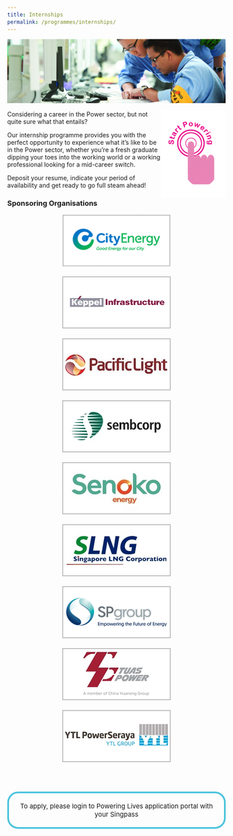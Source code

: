```yaml
---
title: Internships
permalink: /programmes/internships/
---
```

![Internships](/images/programmes/internships/INTERNSHIPS_internship_details_splash.jpg)

<div style="float: right;">
    <a href="#NearHyperLinkLoginSingPass">
        <img alt="Start Powering" src="/images/common/start_powering.png" style="width: 150px; height: 200px;"/>
    </a>
</div>

Considering a career in the Power sector, but not quite sure what that entails?

Our internship programme provides you with the perfect opportunity to experience what it’s like to be in the Power sector, whether you’re a fresh graduate dipping your toes into the working world or a working professional looking for a mid-career switch.

Deposit your resume, indicate your period of availability and get ready to go full steam ahead!

### Sponsoring Organisations  
<div style="width: 100%; overflow: hidden; text-align: center;">
    <div style="display: inline-block; vertical-align: top; text-align: center; width: 270px; margin: auto; margin-bottom: 20px;">
        <a href="https://www.cityenergy.com.sg/" target="_blank">
            <img alt="City Energy" src="/images/common/partner-logos/city_energy.png" style="width: 250px; height: 120px;">
        </a>    
    </div>
    <div style="display: inline-block; vertical-align: top; text-align: center; width: 270px; margin: auto; margin-bottom: 20px;">
        <a href="http://www.kepinfra.com/" target="_blank">
            <img alt="Keppel Infrastructure" src="/images/common/partner-logos/keppel_infrastructure.jpg" style="width: 250px; height: 120px;">
        </a>    
    </div>
    <div style="display: inline-block; vertical-align: top; text-align: center; width: 270px; margin: auto; margin-bottom: 20px;">
        <a href="https://www.pacificlight.com.sg/" target="_blank">
        <img alt="PacificLight Power" src="/images/common/partner-logos/pacific_light.jpg" style="width: 250px; height: 120px;">
    </a>    
    </div>
    <div style="display: inline-block; vertical-align: top; text-align: center; width: 270px; margin: auto; margin-bottom: 20px;">
        <a href="https://www.sembcorp.com/" target="_blank">
            <img alt="Sembcorp Industries" src="/images/common/partner-logos/sembcorp.jpg" style="width: 250px; height: 120px;">
        </a>    
    </div>
    <div style="display: inline-block; vertical-align: top; text-align: center; width: 270px; margin: auto; margin-bottom: 20px;">
        <a href="https://www.senokoenergy.com/" target="_blank">
            <img alt="Senoko Energy" src="/images/common/partner-logos/senoko_new.jpg" style="width: 250px; height: 120px;">
        </a>    
    </div>
    <div style="display: inline-block; vertical-align: top; text-align: center; width: 270px; margin: auto; margin-bottom: 20px;">
        <a href="https://www.slng.com.sg/" target="_blank">
            <img alt="Singapore LNG Corporation" src="/images/common/partner-logos/singapore_lng_corporation.jpg" style="width: 250px; height: 120px;">
        </a>   
    </div>
    <div style="display: inline-block; vertical-align: top; text-align: center; width: 270px; margin: auto; margin-bottom: 20px;">
        <a href="https://www.spgroup.com.sg/" target="_blank">
            <img alt="Singapore Power" src="/images/common/partner-logos/sp_group.png" style="width: 250px; height: 120px;">
        </a>    
    </div>
    <div style="display: inline-block; vertical-align: top; text-align: center; width: 270px; margin: auto; margin-bottom: 20px;">
        <a href="https://www.tuaspower.com.sg/" target="_blank">
            <img alt="Tuas Power" src="/images/common/partner-logos/tuas_power.jpg" style="width: 250px; height: 120px;">
        </a>    
    </div>
    <div style="display: inline-block; vertical-align: top; text-align: center; width: 270px; margin: auto; margin-bottom: 20px;">
        <a href="https://ytlpowerseraya.com.sg/" target="_blank">
            <img alt="YTL PowerSeraya" src="/images/common/partner-logos/ytl_power_seraya.jpg" style="width: 250px; height: 120px;">
        </a>    
    </div>
</div>

&nbsp;

<a id="NearHyperLinkLoginSingPass"></a>
<div style="margin:auto; border: 4px solid; border-radius: 25px; padding: 20px 20px; border-color:#4EC4DD ">
    <div style="text-align:center; font-size: 15px;" >
        <span>
            To apply, please login to Powering Lives application portal with your Singpass
        </span>
        <br/>
        <a id="HyperLinkLoginSingPass" href="https://puat.poweringlives.gov.sg/SPLogin/default.aspx?o=login”>
            <img alt="Log in with Singpass" id="ImageSingPass" src="/images/common/log_in_with_singpass.svg" style="width: 200px; margin-top: 10px; margin-bottom: 10px;">
        </a>
    </div>
</div>
